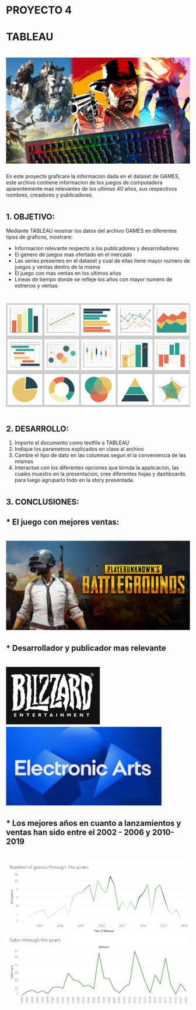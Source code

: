 # PROYECTO 4
# TABLEAU
# ![Figura 1](Images/imgport.jpg)


En este proyecto graficare la informacion dada en el dataset de GAMES, este archivo contiene informacion de los juegos de computadora aparentemente mas relevantes de los ultimos 40 años, sus respectivos nombres, creadores y publicadores.

#
## 1. OBJETIVO:
Mediante TABLEAU mostrar los datos del archivo GAMES en diferentes tipos de graficos, mostrare:

* Informacion relevante respecto a los publicadores y desarrolladores
* El genero de juegos mas ofertado en el mercado
* Las series presentes en el dataset y cual de ellas tiene mayor numero de juegos y ventas dentro de la misma 
* El juego con mas ventas en los ultimos años 
* Lineas de tiempo donde se refleje los años con mayor numero de estrenos y ventas


# ![Figura 2](Images/img.jpg)

#
## 2. DESARROLLO:
1. Importe el documento como textfile a TABLEAU
2. Indique los parametros explicados en clase al archivo
3. Cambie el tipo de dato en las columnas segun el la conveniencia de las mismas
4. Interactue con los diferentes opciones que birnda la applicacion, las cuales muestro en la presentacion, cree diferentes hojas y dashboards para luego agruparlo todo en la story presentada.


#
## 3. CONCLUSIONES:
## * El juego con mejores ventas:
# ![Figura 2](Imagenes/../Images/img1.jpg)
## * Desarrollador y publicador mas relevante

# ![Figura 3](Imagenes/../Images/img2.jpg) ![Figura 4](Imagenes/../Images/img3.jpg)

## * Los mejores años en cuanto a lanzamientos y ventas han sido entre el 2002 - 2006 y 2010-2019
# ![Figura 5](Imagenes/../Images/img4.jpg) 